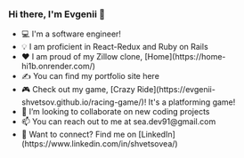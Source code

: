 ### Hi there, I'm Evgenii 👋

<!--
**evgenii-shvetsov/evgenii-shvetsov** is a ✨ _special_ ✨ repository because its `README.md` (this file) appears on your GitHub profile.

Here are some ideas to get you started:

- 🔭 I’m currently working on ...
- 🌱 I’m currently learning ...
- 👯 I’m looking to collaborate on ...
- 🤔 I’m looking for help with ...
- 💬 Ask me about ...
- 📫 How to reach me: ...
- 😄 Pronouns: ...
- ⚡ Fun fact: ...

-->
<ul> 
  <li>💻 I'm a software engineer!</li>
  <li>💡 I am proficient in React-Redux and Ruby on Rails</li>
  <li>❤️ I am proud of my Zillow clone, [Home](https://home-hi1b.onrender.com/)</li>
  <li>✍ You can find my portfolio site here</li>
  <li>🎮 Check out my game, [Crazy Ride](https://evgenii-shvetsov.github.io/racing-game/)! It's a platforming game!</li>
  <li>🚀 I’m looking to collaborate on new coding projects</li>
  <li>📫 You can reach out to me at sea.dev91@gmail.com </li>
  <li>🔗 Want to connect? Find me on [LinkedIn](https://www.linkedin.com/in/shvetsovea/) </li>
</ul>



